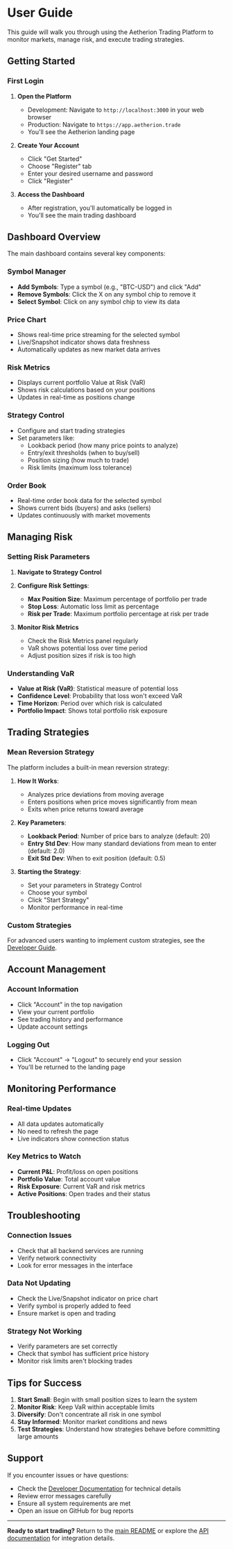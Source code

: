 # User Guide

This guide will walk you through using the Aetherion Trading Platform to monitor markets, manage risk, and execute trading strategies.

## Getting Started

### First Login

1. **Open the Platform**
   - Development: Navigate to `http://localhost:3000` in your web browser
   - Production: Navigate to `https://app.aetherion.trade`
   - You'll see the Aetherion landing page

2. **Create Your Account**
   - Click "Get Started" 
   - Choose "Register" tab
   - Enter your desired username and password
   - Click "Register"

3. **Access the Dashboard**
   - After registration, you'll automatically be logged in
   - You'll see the main trading dashboard

## Dashboard Overview

The main dashboard contains several key components:

### Symbol Manager
- **Add Symbols**: Type a symbol (e.g., "BTC-USD") and click "Add"
- **Remove Symbols**: Click the X on any symbol chip to remove it
- **Select Symbol**: Click on any symbol chip to view its data

### Price Chart
- Shows real-time price streaming for the selected symbol
- Live/Snapshot indicator shows data freshness
- Automatically updates as new market data arrives

### Risk Metrics
- Displays current portfolio Value at Risk (VaR)
- Shows risk calculations based on your positions
- Updates in real-time as positions change

### Strategy Control
- Configure and start trading strategies
- Set parameters like:
  - Lookback period (how many price points to analyze)
  - Entry/exit thresholds (when to buy/sell)
  - Position sizing (how much to trade)
  - Risk limits (maximum loss tolerance)

### Order Book
- Real-time order book data for the selected symbol
- Shows current bids (buyers) and asks (sellers)
- Updates continuously with market movements

## Managing Risk

### Setting Risk Parameters

1. **Navigate to Strategy Control**
2. **Configure Risk Settings**:
   - **Max Position Size**: Maximum percentage of portfolio per trade
   - **Stop Loss**: Automatic loss limit as percentage
   - **Risk per Trade**: Maximum portfolio percentage at risk per trade

3. **Monitor Risk Metrics**
   - Check the Risk Metrics panel regularly
   - VaR shows potential loss over time period
   - Adjust position sizes if risk is too high

### Understanding VaR
- **Value at Risk (VaR)**: Statistical measure of potential loss
- **Confidence Level**: Probability that loss won't exceed VaR
- **Time Horizon**: Period over which risk is calculated
- **Portfolio Impact**: Shows total portfolio risk exposure

## Trading Strategies

### Mean Reversion Strategy

The platform includes a built-in mean reversion strategy:

1. **How It Works**:
   - Analyzes price deviations from moving average
   - Enters positions when price moves significantly from mean
   - Exits when price returns toward average

2. **Key Parameters**:
   - **Lookback Period**: Number of price bars to analyze (default: 20)
   - **Entry Std Dev**: How many standard deviations from mean to enter (default: 2.0)
   - **Exit Std Dev**: When to exit position (default: 0.5)

3. **Starting the Strategy**:
   - Set your parameters in Strategy Control
   - Choose your symbol
   - Click "Start Strategy"
   - Monitor performance in real-time

### Custom Strategies

For advanced users wanting to implement custom strategies, see the [Developer Guide](../DEVELOPER.md).

## Account Management

### Account Information
- Click "Account" in the top navigation
- View your current portfolio
- See trading history and performance
- Update account settings

### Logging Out
- Click "Account" → "Logout" to securely end your session
- You'll be returned to the landing page

## Monitoring Performance

### Real-time Updates
- All data updates automatically
- No need to refresh the page
- Live indicators show connection status

### Key Metrics to Watch
- **Current P&L**: Profit/loss on open positions
- **Portfolio Value**: Total account value
- **Risk Exposure**: Current VaR and risk metrics
- **Active Positions**: Open trades and their status

## Troubleshooting

### Connection Issues
- Check that all backend services are running
- Verify network connectivity
- Look for error messages in the interface

### Data Not Updating
- Check the Live/Snapshot indicator on price chart
- Verify symbol is properly added to feed
- Ensure market is open and trading

### Strategy Not Working
- Verify parameters are set correctly
- Check that symbol has sufficient price history
- Monitor risk limits aren't blocking trades

## Tips for Success

1. **Start Small**: Begin with small position sizes to learn the system
2. **Monitor Risk**: Keep VaR within acceptable limits
3. **Diversify**: Don't concentrate all risk in one symbol
4. **Stay Informed**: Monitor market conditions and news
5. **Test Strategies**: Understand how strategies behave before committing large amounts

## Support

If you encounter issues or have questions:
- Check the [Developer Documentation](../DEVELOPER.md) for technical details
- Review error messages carefully
- Ensure all system requirements are met
- Open an issue on GitHub for bug reports

---

**Ready to start trading?** Return to the [main README](../README.md) or explore the [API documentation](API.md) for integration details.
